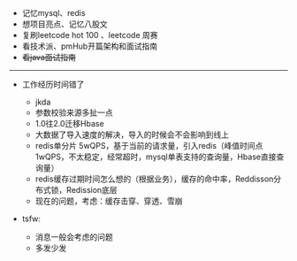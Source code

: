 - 记忆mysql、redis
- 想项目亮点、记忆八股文
- 复刷leetcode hot 100 、leetcode 周赛
- 看技术派、pmHub开篇架构和面试指南
- ~~看java面试指南~~


---

- 工作经历时间错了
  - jkda
  - 参数校验来源多扯一点
  - 1.0往2.0迁移Hbase
  - 大数据了导入速度的解决，导入的时候会不会影响到线上
  - redis单分片 5wQPS，基于当前的请求量，引入redis（峰值时间点1wQPS，不太稳定，经常超时，mysql单表支持的查询量，Hbase直接查询量）
  - redis缓存过期时间怎么想的（根据业务），缓存的命中率，Reddisson分布式锁，Redission底层
  - 现在的问题，考虑：缓存击穿、穿透、雪崩

- tsfw:
  - 消息一般会考虑的问题
  - 多发少发   

